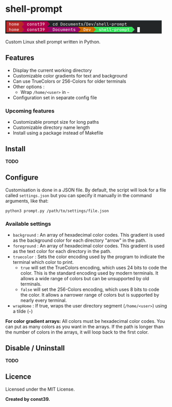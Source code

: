 # shell-prompt

![example](screenshots/screenshot.png)

Custom Linux shell prompt written in Python.

## Features

-   Display the current working directory
-   Customizable color gradients for text and background
-   Can use TrueColors or 256-Colors for older terminals
-   Other options :
    -   Wrap `/home/<user>` in `~`
-   Configuration set in separate config file

### Upcoming features

-   Customizable prompt size for long paths
-   Customizable directory name length
-   Install using a package instead of Makefile

## Install

**TODO**

## Configure

Customisation is done in a JSON file. By default, the script will look for a file called `settings.json` but you can specify it manually in the command arguments, like that:

```
python3 prompt.py /path/to/settings/file.json
```

### Available settings

-   `background` : An array of hexadecimal color codes. This gradient is used as the background color for each directory "arrow" in the path.
-   `foreground` : An array of hexadecimal color codes. This gradient is used as the text color for each directory in the path.
-   `truecolor` : Sets the color encoding used by the program to indicate the terminal which color to print.
    -   `true` will set the TrueColors encoding, which uses 24 bits to code the color. This is the standard encoding used by modern terminals. It allows a wide range of colors but can be unsupported by old terminals.
    -   `false` will set the 256-Colors encoding, which uses 8 bits to code the color. It allows a narrower range of colors but is supported by nearly every terminal.
-   `wrapHome` : If true, wraps the user directory segment (`/home/<user>`) using a tilde (`~`)

**For color gradient arrays:**
All colors must be hexadecimal color codes. You can put as many colors as you want in the arrays. If the path is longer than the number of colors in the arrays, it will loop back to the first color.

## Disable / Uninstall

**TODO**

## Licence

Licensed under the MIT License.

**Created by const39.**
